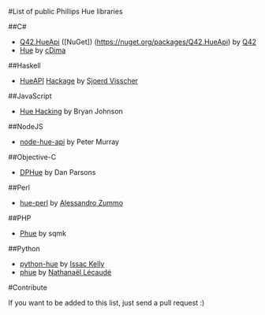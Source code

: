 #List of public Phillips Hue libraries

##C#
* [Q42.HueApi](https://github.com/Q42/Q42.HueApi) ([NuGet]) (https://nuget.org/packages/Q42.HueApi) by [Q42](http://q42.nl)
* [Hue](https://github.com/cDima/Hue) by [cDima](http://dima.sadakov.com/)

##Haskell
* [HueAPI](https://github.com/sjoerdvisscher/HueAPI) [Hackage](http://hackage.haskell.org/package/HueAPI) by [Sjoerd Visscher](http://sjoerdvisscher.handcraft.com/)

##JavaScript
* [Hue Hacking](https://github.com/bjohnso5/hue-hacking) by Bryan Johnson

##NodeJS
* [node-hue-api](https://github.com/peter-murray/node-hue-api) by Peter Murray 

##Objective-C
* [DPHue](https://github.com/danparsons/DPHue) by Dan Parsons

##Perl
* [hue-perl](https://github.com/dwery/hue-perl) by [Alessandro Zummo](http://www.towertech.it)

##PHP
* [Phue](https://github.com/sqmk/Phue) by sqmk

##Python
  
* [python-hue](https://github.com/issackelly/python-hue) by [Issac Kelly](https://twitter.com/issackelly/)
* [phue](https://github.com/studioimaginaire/phue) by [Nathanaël Lécaudé](https://studioimaginaire.com/)

#Contribute

If you want to be added to this list, just send a pull request :)
